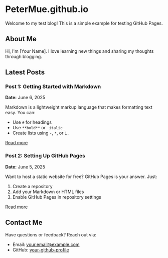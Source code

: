 PeterMue.github.io
===================

Welcome to my test blog! This is a simple example for testing GitHub Pages.

## About Me

Hi, I'm [Your Name]. I love learning new things and sharing my thoughts through blogging.

## Latest Posts

### Post 1: Getting Started with Markdown
**Date:** June 6, 2025

Markdown is a lightweight markup language that makes formatting text easy. You can:
- Use `#` for headings
- Use `**bold**` or `_italic_`
- Create lists using `-`, `*`, or `1.`

[Read more](post1.md)

### Post 2: Setting Up GitHub Pages
**Date:** June 5, 2025

Want to host a static website for free? GitHub Pages is your answer. Just:
1. Create a repository
2. Add your Markdown or HTML files
3. Enable GitHub Pages in repository settings

[Read more](post2.md)

## Contact Me

Have questions or feedback? Reach out via:
- Email: [your.email@example.com](mailto:your.email@example.com)
- GitHub: [your-github-profile](https://github.com/your-github-profile)

